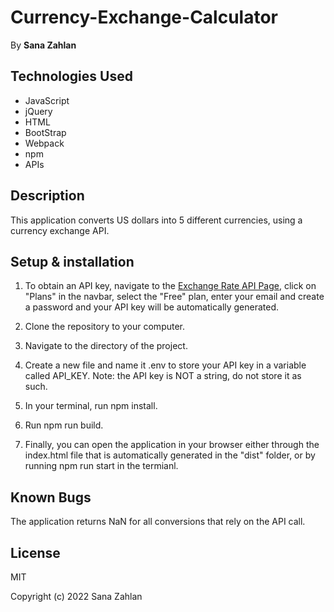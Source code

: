 # Currency-Exchange-Calculator
By **Sana Zahlan** 

## Technologies Used  
* JavaScript 
* jQuery
* HTML
* BootStrap
* Webpack
* npm
* APIs

## Description 
This application converts US dollars into 5 different currencies, using a currency exchange API.

## Setup & installation
1. To obtain an API key, navigate to the [Exchange Rate API Page](https://www.exchangerate-api.com), click on "Plans" in the navbar, select the "Free" plan, enter your email and create a password and your API key will be automatically generated. 

2. Clone the repository to your computer.

3. Navigate to the directory of the project.

4. Create a new file and name it .env to store your API key in a variable called API_KEY. Note: the API key is NOT a string, do not store it as such.

5. In your terminal, run npm install.

6. Run npm run build. 

7. Finally, you can open the application in your browser either through the index.html file that is automatically generated in the "dist" folder, or by running npm run start in the termianl.

## Known Bugs
The application returns NaN for all conversions that rely on the API call. 

## License 
MIT 

Copyright (c) 2022 Sana Zahlan 
